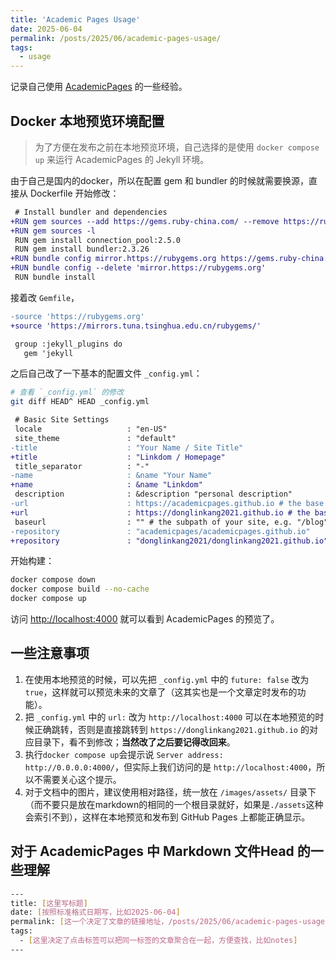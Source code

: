 ```yaml
---
title: 'Academic Pages Usage'
date: 2025-06-04
permalink: /posts/2025/06/academic-pages-usage/
tags:
  - usage
---
```


记录自己使用 [AcademicPages](https://github.com/academicpages/academicpages.github.io) 的一些经验。

## Docker 本地预览环境配置

> 为了方便在发布之前在本地预览环境，自己选择的是使用 `docker compose up` 来运行 AcademicPages 的 Jekyll 环境。

由于自己是国内的docker，所以在配置 gem 和 bundler 的时候就需要换源，直接从 Dockerfile 开始修改：

```diff
 # Install bundler and dependencies
+RUN gem sources --add https://gems.ruby-china.com/ --remove https://rubygems.org/
+RUN gem sources -l
 RUN gem install connection_pool:2.5.0
 RUN gem install bundler:2.3.26
+RUN bundle config mirror.https://rubygems.org https://gems.ruby-china.com
+RUN bundle config --delete 'mirror.https://rubygems.org'
 RUN bundle install
```

接着改 `Gemfile`，

```diff
-source 'https://rubygems.org'
+source 'https://mirrors.tuna.tsinghua.edu.cn/rubygems/'

 group :jekyll_plugins do
   gem 'jekyll
```

之后自己改了一下基本的配置文件 `_config.yml`：

```bash
# 查看 `_config.yml` 的修改
git diff HEAD^ HEAD _config.yml
```

```diff
 # Basic Site Settings
 locale                   : "en-US"
 site_theme               : "default"
-title                    : "Your Name / Site Title"
+title                    : "Linkdom / Homepage"
 title_separator          : "-"
-name                     : &name "Your Name"
+name                     : &name "Linkdom"
 description              : &description "personal description"
-url                      : https://academicpages.github.io # the base hostname & protocol for your site e.g. "https://[your GitHub username].github.io" or if you already have some other page hosted on Github then use "https://[your GitHub username].github.io/[Your Repo Name]"   
+url                      : https://donglinkang2021.github.io # the base hostname & protocol for your site e.g. "https://[your GitHub username].github.io" or if you already have some other page hosted on Github then use "https://[your GitHub username].github.io/[Your Repo Name]" 
 baseurl                  : "" # the subpath of your site, e.g. "/blog"
-repository               : "academicpages/academicpages.github.io"
+repository               : "donglinkang2021/donglinkang2021.github.io"
```

开始构建：

```bash
docker compose down
docker compose build --no-cache
docker compose up
```

访问 [http://localhost:4000](http://localhost:4000) 就可以看到 AcademicPages 的预览了。

## 一些注意事项

1. 在使用本地预览的时候，可以先把 `_config.yml` 中的 `future: false` 改为 `true`，这样就可以预览未来的文章了（这其实也是一个文章定时发布的功能）。
2. 把 `_config.yml` 中的 `url:` 改为 `http://localhost:4000` 可以在本地预览的时候正确跳转，否则是直接跳转到 `https://donglinkang2021.github.io` 的对应目录下，看不到修改；**当然改了之后要记得改回来**。
3. 执行`docker compose up`会提示说 `Server address: http://0.0.0.0:4000/`，但实际上我们访问的是 `http://localhost:4000`，所以不需要关心这个提示。
4. 对于文档中的图片，建议使用相对路径，统一放在 `/images/assets/` 目录下（而不要只是放在markdown的相同的一个根目录就好，如果是`./assets`这种会索引不到），这样在本地预览和发布到 GitHub Pages 上都能正确显示。

## 对于 AcademicPages 中 Markdown 文件Head 的一些理解

```bash
---
title: [这里写标题]
date: [按照标准格式日期写，比如2025-06-04]
permalink: [这一个决定了文章的链接地址，/posts/2025/06/academic-pages-usage/，链接地址就是url+permalink]
tags:
  - [这里决定了点击标签可以把同一标签的文章聚合在一起，方便查找，比如notes]
---
```
